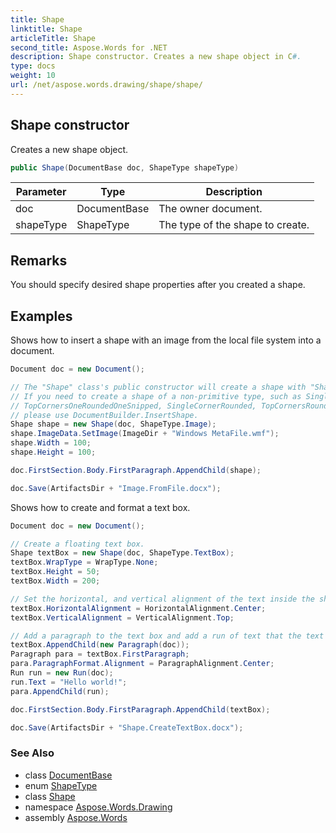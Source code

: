 ```yaml
---
title: Shape
linktitle: Shape
articleTitle: Shape
second_title: Aspose.Words for .NET
description: Shape constructor. Creates a new shape object in C#.
type: docs
weight: 10
url: /net/aspose.words.drawing/shape/shape/
---
```

## Shape constructor

Creates a new shape object.

```csharp
public Shape(DocumentBase doc, ShapeType shapeType)
```

| Parameter | Type | Description |
| --- | --- | --- |
| doc | DocumentBase | The owner document. |
| shapeType | ShapeType | The type of the shape to create. |

## Remarks

You should specify desired shape properties after you created a shape.

## Examples

Shows how to insert a shape with an image from the local file system into a document.

```csharp
Document doc = new Document();

// The "Shape" class's public constructor will create a shape with "ShapeMarkupLanguage.Vml" markup type.
// If you need to create a shape of a non-primitive type, such as SingleCornerSnipped, TopCornersSnipped, DiagonalCornersSnipped,
// TopCornersOneRoundedOneSnipped, SingleCornerRounded, TopCornersRounded, or DiagonalCornersRounded,
// please use DocumentBuilder.InsertShape.
Shape shape = new Shape(doc, ShapeType.Image);
shape.ImageData.SetImage(ImageDir + "Windows MetaFile.wmf");
shape.Width = 100;
shape.Height = 100;

doc.FirstSection.Body.FirstParagraph.AppendChild(shape);

doc.Save(ArtifactsDir + "Image.FromFile.docx");
```

Shows how to create and format a text box.

```csharp
Document doc = new Document();

// Create a floating text box.
Shape textBox = new Shape(doc, ShapeType.TextBox);
textBox.WrapType = WrapType.None;
textBox.Height = 50;
textBox.Width = 200;

// Set the horizontal, and vertical alignment of the text inside the shape.
textBox.HorizontalAlignment = HorizontalAlignment.Center;
textBox.VerticalAlignment = VerticalAlignment.Top;

// Add a paragraph to the text box and add a run of text that the text box will display.
textBox.AppendChild(new Paragraph(doc));
Paragraph para = textBox.FirstParagraph;
para.ParagraphFormat.Alignment = ParagraphAlignment.Center;
Run run = new Run(doc);
run.Text = "Hello world!";
para.AppendChild(run);

doc.FirstSection.Body.FirstParagraph.AppendChild(textBox);

doc.Save(ArtifactsDir + "Shape.CreateTextBox.docx");
```

### See Also

* class [DocumentBase](../../../aspose.words/documentbase/)
* enum [ShapeType](../../shapetype/)
* class [Shape](../)
* namespace [Aspose.Words.Drawing](../../shape/)
* assembly [Aspose.Words](../../../)
